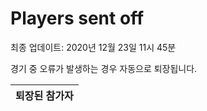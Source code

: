 # Players sent off
최종 업데이트: 2020년 12월 23일 11시 45분


경기 중 오류가 발생하는 경우 자동으로 퇴장됩니다.


| 퇴장된 참가자 |
|:---:|